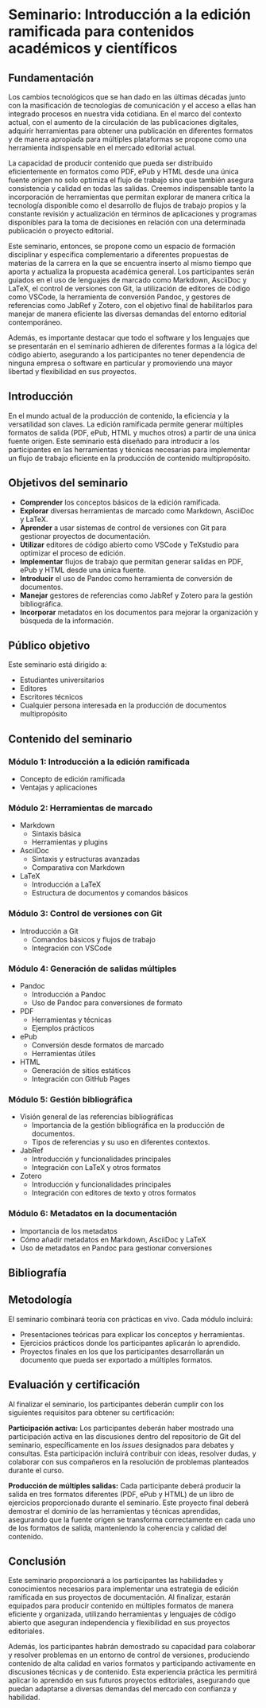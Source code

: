 # Seminario: Introducción a la edición ramificada para contenidos académicos y científicos

## Fundamentación

Los cambios tecnológicos que se han dado en las últimas décadas junto con la masificación de tecnologías de comunicación y el acceso a ellas han integrado procesos en nuestra vida cotidiana. En el marco del contexto actual, con el aumento de la circulación de las publicaciones digitales, adquirir herramientas para obtener una publicación en diferentes formatos y de manera apropiada para múltiples plataformas se propone como una herramienta indispensable en el mercado editorial actual.

La capacidad de producir contenido que pueda ser distribuido eficientemente en formatos como PDF, ePub y HTML desde una única fuente origen no solo optimiza el flujo de trabajo sino que también asegura consistencia y calidad en todas las salidas. Creemos indispensable tanto la incorporación de herramientas que permitan explorar de manera crítica la tecnología disponible como el desarrollo de flujos de trabajo propios y la constante revisión y actualización en términos de aplicaciones y programas disponibles para la toma de decisiones en relación con una determinada publicación o proyecto editorial.

Este seminario, entonces, se propone como un espacio de formación disciplinar y específica complementario a diferentes propuestas de materias de la carrera en la que se encuentra inserto al mismo tiempo que aporta y actualiza la propuesta académica general. Los participantes serán guiados en el uso de lenguajes de marcado como Markdown, AsciiDoc y LaTeX, el control de versiones con Git, la utilización de editores de código como VSCode, la herramienta de conversión Pandoc, y gestores de referencias como JabRef y Zotero, con el objetivo final de habilitarlos para manejar de manera eficiente las diversas demandas del entorno editorial contemporáneo.

Además, es importante destacar que todo el software y los lenguajes que se presentarán en el seminario adhieren de diferentes formas a la lógica del código abierto, asegurando a los participantes no tener dependencia de ninguna empresa o software en particular y promoviendo una mayor libertad y flexibilidad en sus proyectos.

## Introducción

En el mundo actual de la producción de contenido, la eficiencia y la versatilidad son claves. La edición ramificada permite generar múltiples formatos de salida (PDF, ePub, HTML y muchos otros) a partir de una única fuente origen. Este seminario está diseñado para introducir a los participantes en las herramientas y técnicas necesarias para implementar un flujo de trabajo eficiente en la producción de contenido multipropósito.

## Objetivos del seminario

- **Comprender** los conceptos básicos de la edición ramificada.
- **Explorar** diversas herramientas de marcado como Markdown, AsciiDoc y LaTeX.
- **Aprender** a usar sistemas de control de versiones con Git para gestionar proyectos de documentación.
- **Utilizar** editores de código abierto como VSCode y TeXstudio para optimizar el proceso de edición.
- **Implementar** flujos de trabajo que permitan generar salidas en PDF, ePub y HTML desde una única fuente.
- **Introducir** el uso de Pandoc como herramienta de conversión de documentos.
- **Manejar** gestores de referencias como JabRef y Zotero para la gestión bibliográfica.
- **Incorporar** metadatos en los documentos para mejorar la organización y búsqueda de la información.

## Público objetivo

Este seminario está dirigido a:

- Estudiantes universitarios
- Editores
- Escritores técnicos
- Cualquier persona interesada en la producción de documentos multipropósito

## Contenido del seminario

### Módulo 1: Introducción a la edición ramificada

- Concepto de edición ramificada
- Ventajas y aplicaciones

### Módulo 2: Herramientas de marcado

- Markdown
   - Sintaxis básica
   - Herramientas y plugins
- AsciiDoc
   - Sintaxis y estructuras avanzadas
   - Comparativa con Markdown
- LaTeX
   - Introducción a LaTeX
   - Estructura de documentos y comandos básicos

### Módulo 3: Control de versiones con Git

- Introducción a Git
   - Comandos básicos y flujos de trabajo
   - Integración con VSCode

### Módulo 4: Generación de salidas múltiples

- Pandoc
   - Introducción a Pandoc
   - Uso de Pandoc para conversiones de formato
- PDF
   - Herramientas y técnicas
   - Ejemplos prácticos
- ePub
   - Conversión desde formatos de marcado
   - Herramientas útiles
- HTML
   - Generación de sitios estáticos
   - Integración con GitHub Pages

### Módulo 5: Gestión bibliográfica

- Visión general de las referencias bibliográficas
   - Importancia de la gestión bibliográfica en la producción de documentos.
   - Tipos de referencias y su uso en diferentes contextos.
- JabRef
   - Introducción y funcionalidades principales
   - Integración con LaTeX y otros formatos
- Zotero
   - Introducción y funcionalidades principales
   - Integración con editores de texto y otros formatos

### Módulo 6: Metadatos en la documentación

- Importancia de los metadatos
- Cómo añadir metadatos en Markdown, AsciiDoc y LaTeX
- Uso de metadatos en Pandoc para gestionar conversiones

## Bibliografía


## Metodología

El seminario combinará teoría con prácticas en vivo. Cada módulo incluirá:

- Presentaciones teóricas para explicar los conceptos y herramientas.
- Ejercicios prácticos donde los participantes aplicarán lo aprendido.
- Proyectos finales en los que los participantes desarrollarán un documento que pueda ser exportado a múltiples formatos.

## Evaluación y certificación

Al finalizar el seminario, los participantes deberán cumplir con los siguientes requisitos para obtener su certificación:

**Participación activa:** Los participantes deberán haber mostrado una participación activa en las discusiones dentro del repositorio de Git del seminario, específicamente en los _issues_ designados para debates y consultas. Esta participación incluirá contribuir con ideas, resolver dudas, y colaborar con sus compañeros en la resolución de problemas planteados durante el curso.

**Producción de múltiples salidas:** Cada participante deberá producir la salida en tres formatos diferentes (PDF, ePub y HTML) de un libro de ejercicios proporcionado durante el seminario. Este proyecto final deberá demostrar el dominio de las herramientas y técnicas aprendidas, asegurando que la fuente origen se transforma correctamente en cada uno de los formatos de salida, manteniendo la coherencia y calidad del contenido.

## Conclusión

Este seminario proporcionará a los participantes las habilidades y conocimientos necesarios para implementar una estrategia de edición ramificada en sus proyectos de documentación. Al finalizar, estarán equipados para producir contenido en múltiples formatos de manera eficiente y organizada, utilizando herramientas y lenguajes de código abierto que aseguran independencia y flexibilidad en sus proyectos editoriales.

Además, los participantes habrán demostrado su capacidad para colaborar y resolver problemas en un entorno de control de versiones, produciendo contenido de alta calidad en varios formatos y participando activamente en discusiones técnicas y de contenido. Esta experiencia práctica les permitirá aplicar lo aprendido en sus futuros proyectos editoriales, asegurando que puedan adaptarse a diversas demandas del mercado con confianza y habilidad.
